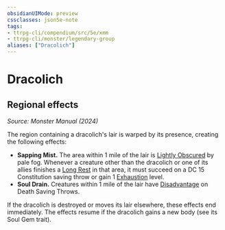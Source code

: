 ```yaml
---
obsidianUIMode: preview
cssclasses: json5e-note
tags:
- ttrpg-cli/compendium/src/5e/xmm
- ttrpg-cli/monster/legendary-group
aliases: ["Dracolich"]
---
```

# Dracolich

## Regional effects
_Source: Monster Manual (2024)_

The region containing a dracolich's lair is warped by its presence, creating the following effects:

- **Sapping Mist.** The area within 1 mile of the lair is [Lightly Obscured](2-Mechanics/CLI/rules/variant-rules/lightly-obscured-xphb.md) by pale fog. Whenever a creature other than the dracolich or one of its allies finishes a [Long Rest](2-Mechanics/CLI/rules/variant-rules/long-rest-xphb.md) in that area, it must succeed on a DC 15 Constitution saving throw or gain 1 [Exhaustion](2-Mechanics/CLI/rules/conditions.md#Exhaustion) level.  
- **Soul Drain.** Creatures within 1 mile of the lair have [Disadvantage](2-Mechanics/CLI/rules/variant-rules/disadvantage-xphb.md) on Death Saving Throws.  

If the dracolich is destroyed or moves its lair elsewhere, these effects end immediately. The effects resume if the dracolich gains a new body (see its Soul Gem trait).
